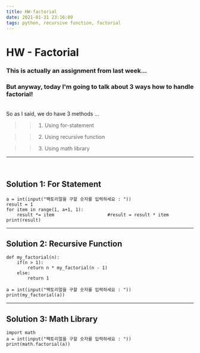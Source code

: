 ```yaml
---
title: HW-factorial
date: 2021-01-31 23:16:09
tags: python, recursive function, factorial 
---
```

# HW - Factorial

### This is actually an assignment from last week... 
### But anyway, today I'm going to talk about 3 ways how to handle factorial! 
<br>
So as I said, we do have 3 methods ... 

>> 1. Using for-statement 

>> 2. Using recursive function

>> 3. Using math library

---
<br>

## Solution 1: For Statement
```
a = int(input("팩토리얼을 구할 숫자를 입력하세요 : ")) 
result = 1 
for item in range(1, a+1, 1): 
    result *= item                    #result = result * item 
print(result)
```
---
## Solution 2: Recursive Function
```
def my_factorial(n): 
    if(n > 1): 
        return n * my_factorial(n - 1) 
    else: 
        return 1 

a = int(input("팩토리얼을 구할 숫자를 입력하세요 : ")) 
print(my_factorial(a))
```
---
## Solution 3: Math Library
```
import math 
a = int(input("팩토리얼을 구할 숫자를 입력하세요 : ")) 
print(math.factorial(a))
```
